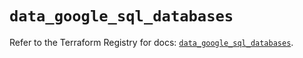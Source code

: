 # `data_google_sql_databases`

Refer to the Terraform Registry for docs: [`data_google_sql_databases`](https://registry.terraform.io/providers/hashicorp/google/6.18.0/docs/data-sources/sql_databases).
